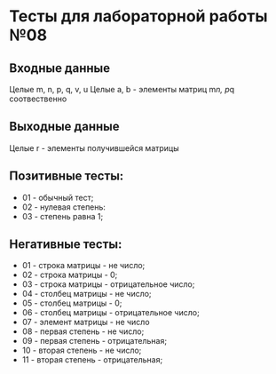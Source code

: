 # Тесты для лабораторной работы №08

## Входные данные
Целые m, n, p, q, v, u
Целые a, b - элементы матриц m*n, p*q соотвественно

## Выходные данные
Целые r - элементы получившейся матрицы

## Позитивные тесты:
- 01 - обычный тест;
- 02 - нулевая степень:
- 03 - степень равна 1;

## Негативные тесты:
- 01 - строка матрицы - не число;
- 02 - строка матрицы - 0;
- 03 - строка матрицы - отрицательное число;
- 04 - столбец матрицы - не число;
- 05 - столбец матрицы - 0;
- 06 - столбец матрицы - отрицательное число;
- 07 - элемент матрицы - не число
- 08 - первая степень - не число;
- 09 - первая степень - отрицательная;
- 10 - вторая степень - не число;
- 11 - вторая степень - отрицательная;